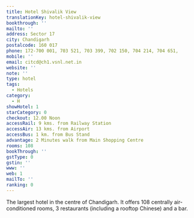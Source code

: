 ```yaml
---
title: Hotel Shivalik View
translationKey: hotel-shivalik-view
bookthrough: ''
mailto: ''
address: Sector 17
city: Chandigarh
postalcode: 160 017
phone: 172-700 001, 703 521, 703 399, 702 150, 704 214, 704 651,
mobile: ''
email: citcd@ch1.vsnl.net.in
website: ''
note: ''
type: hotel
tags:
  - Hotels
category:
  - H
showHotel: 1
starCategory: 0
checkout: 12.00 Noon
accessRail: 9 kms. from Railway Station
accessAir: 13 kms. from Airport
accessBus: 1 km. from Bus Stand
advantage: 2 Minutes walk from Main Shopping Centre
rooms: 108
bookThrough: ''
gstType: 0
gstin: ''
www: ''
web: 1
mailTo: ''
ranking: 0
---
```







The largest hotel in the centre of Chandigarh. It offers 108 centrally air-conditioned rooms, 3 restaurants (including a rooftop Chinese) and a bar.
